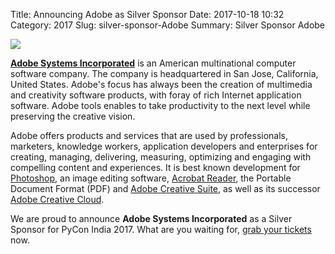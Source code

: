 Title: Announcing Adobe as Silver Sponsor
Date: 2017-10-18 10:32
Category: 2017
Slug: silver-sponsor-Adobe
Summary: Silver Sponsor Adobe


<img src="https://in.pycon.org/2017/images/sponsor/adobe.jpg">

**[Adobe Systems Incorporated](http://www.adobe.com/in/)** is an American multinational computer software company. The company is headquartered in San Jose, California, United States. Adobe's focus has always been the creation of multimedia and creativity software products, with foray of rich Internet application software. Adobe tools enables to take productivity to the next level while preserving the creative vision. 

Adobe offers products and services that are used by professionals, marketers, knowledge workers, application developers and enterprises for creating, managing, delivering, measuring, optimizing and engaging with compelling content and experiences. It is best known development for [Photoshop](http://www.photoshop.com/), an image editing software, [Acrobat Reader](https://get.adobe.com/reader/otherversions/), the Portable Document Format (PDF) and [Adobe Creative Suite](https://en.wikipedia.org/wiki/Adobe_Creative_Suite), as well as its successor [Adobe Creative Cloud](http://www.adobe.com/in/creativecloud.html).

We are proud to announce **Adobe Systems Incorporated** as a Silver Sponsor for PyCon India 2017.
What are you waiting for, [grab your tickets](https://in.explara.com/e/pycon-india-2017) now.




